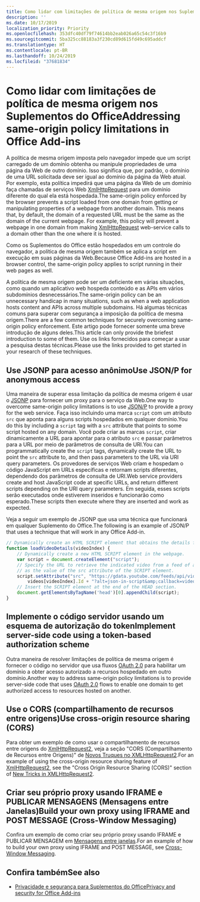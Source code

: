 ```yaml
---
title: Como lidar com limitações de política de mesma origem nos Suplementos do Office
description: ''
ms.date: 10/17/2019
localization_priority: Priority
ms.openlocfilehash: 353dfc40df79f74614bb2eab026a65c54c3f16b9
ms.sourcegitcommit: 5ba325cc88183a3f230cd89d615fd49c695addcf
ms.translationtype: HT
ms.contentlocale: pt-BR
ms.lasthandoff: 10/24/2019
ms.locfileid: "37681834"
---
```

# <a name="addressing-same-origin-policy-limitations-in-office-add-ins"></a><span data-ttu-id="989aa-102">Como lidar com limitações de política de mesma origem nos Suplementos do Office</span><span class="sxs-lookup"><span data-stu-id="989aa-102">Addressing same-origin policy limitations in Office Add-ins</span></span>

<span data-ttu-id="989aa-p101">A política de mesma origem imposta pelo navegador impede que um script carregado de um domínio obtenha ou manipule propriedades de uma página da Web de outro domínio. Isso significa que, por padrão, o domínio de uma URL solicitada deve ser igual ao domínio da página da Web atual. Por exemplo, esta política impedirá que uma página da Web de um domínio faça chamadas de serviços Web [XmlHttpRequest](https://www.w3.org/TR/XMLHttpRequest/) para um domínio diferente do qual ela está hospedada.</span><span class="sxs-lookup"><span data-stu-id="989aa-p101">The same-origin policy enforced by the browser prevents a script loaded from one domain from getting or manipulating properties of a webpage from another domain. This means that, by default, the domain of a requested URL must be the same as the domain of the current webpage. For example, this policy will prevent a webpage in one domain from making [XmlHttpRequest](https://www.w3.org/TR/XMLHttpRequest/) web-service calls to a domain other than the one where it is hosted.</span></span>

<span data-ttu-id="989aa-106">Como os Suplementos do Office estão hospedados em um controle do navegador, a política de mesma origem também se aplica a script em execução em suas páginas da Web.</span><span class="sxs-lookup"><span data-stu-id="989aa-106">Because Office Add-ins are hosted in a browser control, the same-origin policy applies to script running in their web pages as well.</span></span>

<span data-ttu-id="989aa-107">A política de mesma origem pode ser um deficiente em várias situações, como quando um aplicativo web hospeda conteúdo e as APIs em vários subdomínios desnecessários.</span><span class="sxs-lookup"><span data-stu-id="989aa-107">The same-origin policy can be an unnecessary handicap in many situations, such as when a web application hosts content and APIs across multiple subdomains.</span></span> <span data-ttu-id="989aa-108">Há algumas técnicas comuns para superar com segurança a imposição da política de mesma origem.</span><span class="sxs-lookup"><span data-stu-id="989aa-108">There are a few common techniques for securely overcoming same-origin policy enforcement.</span></span> <span data-ttu-id="989aa-109">Este artigo pode fornecer somente uma breve introdução de alguns deles.</span><span class="sxs-lookup"><span data-stu-id="989aa-109">This article can only provide the briefest introduction to some of them.</span></span> <span data-ttu-id="989aa-110">Use os links fornecidos para começar a usar a pesquisa destas técnicas.</span><span class="sxs-lookup"><span data-stu-id="989aa-110">Please use the links provided to get started in your research of these techniques.</span></span>

## <a name="use-jsonp-for-anonymous-access"></a><span data-ttu-id="989aa-111">Use JSONP para acesso anônimo</span><span class="sxs-lookup"><span data-stu-id="989aa-111">Use JSON/P for anonymous access</span></span>

<span data-ttu-id="989aa-112">Uma maneira de superar essa limitação da política de mesma origem é usar o [JSONP](https://www.w3schools.com/js/js_json_jsonp.asp) para fornecer um proxy para o serviço da Web.</span><span class="sxs-lookup"><span data-stu-id="989aa-112">One way to overcome same-origin policy limitations is to use [JSON/P](https://www.w3schools.com/js/js_json_jsonp.asp) to provide a proxy for the web service.</span></span> <span data-ttu-id="989aa-113">Faça isso incluindo uma marca `script` com um atributo `src` que aponta para alguns scripts hospedados em qualquer domínio.</span><span class="sxs-lookup"><span data-stu-id="989aa-113">You do this by including a `script` tag with a `src` attribute that points to some script hosted on any domain.</span></span> <span data-ttu-id="989aa-114">Você pode criar as marcas `script`, criar dinamicamente a URL para apontar para o atributo `src` e passar parâmetros para a URL por meio de parâmetros de consulta de URI.</span><span class="sxs-lookup"><span data-stu-id="989aa-114">You can programmatically create the `script` tags, dynamically create the URL to point the `src` attribute to, and then pass parameters to the URL via URI query parameters.</span></span> <span data-ttu-id="989aa-115">Os provedores de serviços Web criam e hospedam o código JavaScript em URLs específicas e retornam scripts diferentes, dependendo dos parâmetros de consulta de URI.</span><span class="sxs-lookup"><span data-stu-id="989aa-115">Web service providers create and host JavaScript code at specific URLs, and return different scripts depending on the URI query parameters.</span></span> <span data-ttu-id="989aa-116">Em seguida, esses scripts serão executados onde estiverem inseridos e funcionarão como esperado.</span><span class="sxs-lookup"><span data-stu-id="989aa-116">These scripts then execute where they are inserted and work as expected.</span></span>

<span data-ttu-id="989aa-117">Veja a seguir um exemplo de JSONP que usa uma técnica que funcionará em qualquer Suplemento do Office.</span><span class="sxs-lookup"><span data-stu-id="989aa-117">The following is an example of JSON/P that uses a technique that will work in any Office Add-in.</span></span>

```js
// Dynamically create an HTML SCRIPT element that obtains the details for the specified video.
function loadVideoDetails(videoIndex) {
    // Dynamically create a new HTML SCRIPT element in the webpage.
    var script = document.createElement("script");
    // Specify the URL to retrieve the indicated video from a feed of a current list of videos,
    // as the value of the src attribute of the SCRIPT element. 
    script.setAttribute("src", "https://gdata.youtube.com/feeds/api/videos/" + 
        videos[videoIndex].Id + "?alt=json-in-script&amp;callback=videoDetailsLoaded");
    // Insert the SCRIPT element at the end of the HEAD section.
    document.getElementsByTagName('head')[0].appendChild(script);
}

```


## <a name="implement-server-side-code-using-a-token-based-authorization-scheme"></a><span data-ttu-id="989aa-118">Implemente o código servidor usando um esquema de autorização do token</span><span class="sxs-lookup"><span data-stu-id="989aa-118">Implement server-side code using a token-based authorization scheme</span></span>

<span data-ttu-id="989aa-119">Outra maneira de resolver limitações de política de mesma origem é fornecer o código no servidor que usa fluxos [OAuth 2.0](https://oauth.net/2/) para habilitar um domínio a obter acesso autorizado a recursos hospedado em outro domínio.</span><span class="sxs-lookup"><span data-stu-id="989aa-119">Another way to address same-origin policy limitations is to provide server-side code that uses [OAuth 2.0](https://oauth.net/2/) flows to enable one domain to get authorized access to resources hosted on another.</span></span> 


## <a name="use-cross-origin-resource-sharing-cors"></a><span data-ttu-id="989aa-120">Use o CORS (compartilhamento de recursos entre origens)</span><span class="sxs-lookup"><span data-stu-id="989aa-120">Use cross-origin resource sharing (CORS)</span></span>


<span data-ttu-id="989aa-121">Para obter um exemplo de como usar o compartilhamento de recursos entre origens do [XmlHttpRequest2](https://dvcs.w3.org/hg/xhr/raw-file/tip/Overview.html), veja a seção "CORS (Compartilhamento de Recursos entre Origens)" de [Novos Truques no XMLHttpRequest2](https://www.html5rocks.com/en/tutorials/file/xhr2/).</span><span class="sxs-lookup"><span data-stu-id="989aa-121">For an example of using the cross-origin resource sharing feature of [XmlHttpRequest2](https://dvcs.w3.org/hg/xhr/raw-file/tip/Overview.html), see the "Cross Origin Resource Sharing (CORS)" section of [New Tricks in XMLHttpRequest2](https://www.html5rocks.com/en/tutorials/file/xhr2/).</span></span>


## <a name="build-your-own-proxy-using-iframe-and-post-message-cross-window-messaging"></a><span data-ttu-id="989aa-122">Criar seu próprio proxy usando IFRAME e PUBLICAR MENSAGENS (Mensagens entre Janelas)</span><span class="sxs-lookup"><span data-stu-id="989aa-122">Build your own proxy using IFRAME and POST MESSAGE (Cross-Window Messaging)</span></span>


<span data-ttu-id="989aa-123">Confira um exemplo de como criar seu próprio proxy usando IFRAME e PUBLICAR MENSAGEM em [Mensagens entre janelas](http://ejohn.org/blog/cross-window-messaging/).</span><span class="sxs-lookup"><span data-stu-id="989aa-123">For an example of how to build your own proxy using IFRAME and POST MESSAGE, see [Cross-Window Messaging](http://ejohn.org/blog/cross-window-messaging/).</span></span>


## <a name="see-also"></a><span data-ttu-id="989aa-124">Confira também</span><span class="sxs-lookup"><span data-stu-id="989aa-124">See also</span></span>

- [<span data-ttu-id="989aa-125">Privacidade e segurança para Suplementos do Office</span><span class="sxs-lookup"><span data-stu-id="989aa-125">Privacy and security for Office Add-ins</span></span>](../concepts/privacy-and-security.md)
    
